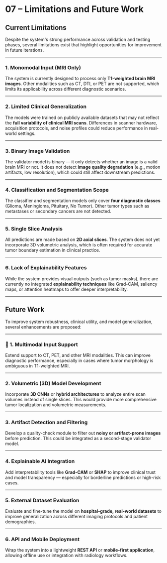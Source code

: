 # 07 – Limitations and Future Work

## Current Limitations

Despite the system's strong performance across validation and testing phases, several limitations exist that highlight opportunities for improvement in future iterations.

---

### 1. **Monomodal Input (MRI Only)**

The system is currently designed to process only **T1-weighted brain MRI images**. Other modalities such as CT, DTI, or PET are not supported, which limits its applicability across different diagnostic scenarios.

---

### 2. **Limited Clinical Generalization**

The models were trained on publicly available datasets that may not reflect the **full variability of clinical MRI scans**. Differences in scanner hardware, acquisition protocols, and noise profiles could reduce performance in real-world settings.

---

### 3. **Binary Image Validation**

The validator model is binary — it only detects whether an image is a valid brain MRI or not. It does not detect **image quality degradation** (e.g., motion artifacts, low resolution), which could still affect downstream predictions.

---

### 4. **Classification and Segmentation Scope**

The classifier and segmentation models only cover **four diagnostic classes** (Glioma, Meningioma, Pituitary, No Tumor). Other tumor types such as metastases or secondary cancers are not detected.

---

### 5. **Single Slice Analysis**

All predictions are made based on **2D axial slices**. The system does not yet incorporate 3D volumetric analysis, which is often required for accurate tumor boundary estimation in clinical practice.

---

### 6. **Lack of Explainability Features**

While the system provides visual outputs (such as tumor masks), there are currently no integrated **explainability techniques** like Grad-CAM, saliency maps, or attention heatmaps to offer deeper interpretability.

---

## Future Work

To improve system robustness, clinical utility, and model generalization, several enhancements are proposed:

---

### 🔄 1. **Multimodal Input Support**

Extend support to CT, PET, and other MRI modalities. This can improve diagnostic performance, especially in cases where tumor morphology is ambiguous in T1-weighted MRI.

---

### 2. **Volumetric (3D) Model Development**

Incorporate **3D CNNs** or **hybrid architectures** to analyze entire scan volumes instead of single slices. This would provide more comprehensive tumor localization and volumetric measurements.

---

### 3. **Artifact Detection and Filtering**

Develop a quality-check module to filter out **noisy or artifact-prone images** before prediction. This could be integrated as a second-stage validator model.

---

### 4. **Explainable AI Integration**

Add interpretability tools like **Grad-CAM** or **SHAP** to improve clinical trust and model transparency — especially for borderline predictions or high-risk cases.

---

### 5. **External Dataset Evaluation**

Evaluate and fine-tune the model on **hospital-grade, real-world datasets** to improve generalization across different imaging protocols and patient demographics.

---

### 6. **API and Mobile Deployment**

Wrap the system into a lightweight **REST API** or **mobile-first application**, allowing offline use or integration with radiology workflows.

